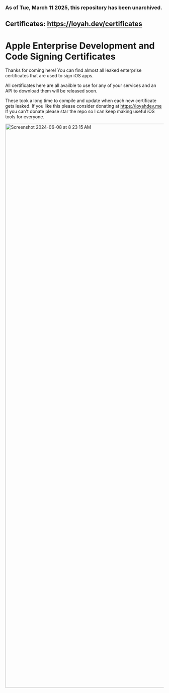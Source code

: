 ### As of Tue, March 11 2025, this repository has been unarchived.
## Certificates: https://loyah.dev/certificates
# Apple Enterprise Development and Code Signing Certificates
Thanks for coming here!
You can find almost all leaked enterprise certificates that are used to sign iOS apps.

All certificates here are all availble to use for any of your services and an API to download them will be released soon.

These took a long time to compile and update when each new certificate gets leaked. If you like this please consider donating at https://loyahdev.me
If you can't donate please star the repo so I can keep making useful iOS tools for everyone.

<img width="1785" alt="Screenshot 2024-06-08 at 8 23 15 AM" src="https://i.ibb.co/GfPXRBtx/D2133-A64-B1-F3-417-F-B506-2141-A9-D034-FE.jpg">
